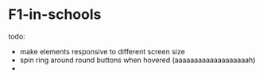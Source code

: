 # F1-in-schools

todo:
 - make elements responsive to different screen size
 - spin ring around round buttons when hovered (aaaaaaaaaaaaaaaaaaah)
 - 
